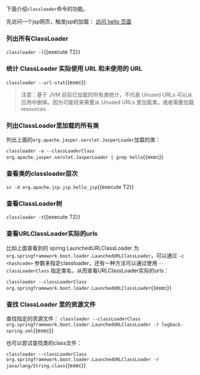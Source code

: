 下面介绍`classloader`命令的功能。

先访问一个jsp网页，触发jsp的加载： [访问 hello 页面]({{TRAFFIC_HOST1_80}}/hello)

### 列出所有ClassLoader

`classloader -l`{{execute T2}}

### 统计 ClassLoader 实际使用 URL 和未使用的 URL

`classloader --url-stat`{{exec}}

> 注意：基于 JVM 目前已加载的所有类统计，不代表 Unused URLs 可以从应用中删掉。因为可能将来需要从 Unused URLs 里加载类，或者需要加载 resources

### 列出ClassLoader里加载的所有类

列出上面的`org.apache.jasper.servlet.JasperLoader`加载的类：

`classloader -a --classLoaderClass org.apache.jasper.servlet.JasperLoader | grep hello`{{exec}}

### 查看类的classloader层次

`sc -d org.apache.jsp.jsp.hello_jsp`{{execute T2}}

### 查看ClassLoader树

`classloader -t`{{execute T2}}

### 查看URLClassLoader实际的urls

比如上面查看到的 spring LaunchedURLClassLoader 为 `org.springframework.boot.loader.LaunchedURLClassLoader`，可以通过 `-c <hashcode>` 参数来指定classloader，还有一种方法可以通过使用 `--classLoaderClass` 指定类名，从而查看URLClassLoader实际的urls：

`classloader --classLoaderClass org.springframework.boot.loader.LaunchedURLClassLoader`{{exec}}

### 查找 ClassLoader 里的资源文件

查找指定的资源文件： `classloader --classLoaderClass org.springframework.boot.loader.LaunchedURLClassLoader -r logback-spring.xml`{{exec}}

也可以尝试查找类的class文件：

`classloader --classLoaderClass org.springframework.boot.loader.LaunchedURLClassLoader -r java/lang/String.class`{{exec}}
